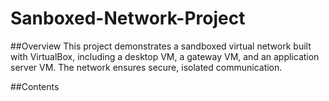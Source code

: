 # Sanboxed-Network-Project

##Overview
This project demonstrates a sandboxed virtual network built with VirtualBox, including a desktop VM, a gateway VM, and an application server VM. The network ensures secure, isolated communication.

##Contents
